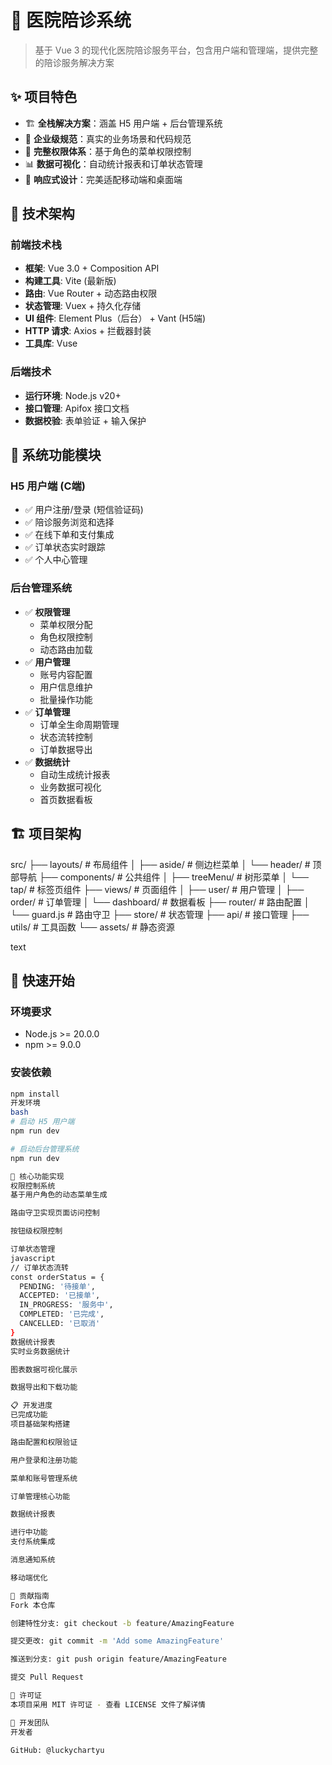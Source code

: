 # 🏥 医院陪诊系统

> 基于 Vue 3 的现代化医院陪诊服务平台，包含用户端和管理端，提供完整的陪诊服务解决方案

## ✨ 项目特色

- 🏗️ **全栈解决方案**：涵盖 H5 用户端 + 后台管理系统
- 🎯 **企业级规范**：真实的业务场景和代码规范
- 🔐 **完整权限体系**：基于角色的菜单权限控制
- 📊 **数据可视化**：自动统计报表和订单状态管理
- 📱 **响应式设计**：完美适配移动端和桌面端

## 🚀 技术架构

### 前端技术栈
- **框架**: Vue 3.0 + Composition API
- **构建工具**: Vite (最新版)
- **路由**: Vue Router + 动态路由权限
- **状态管理**: Vuex + 持久化存储
- **UI 组件**: Element Plus（后台） + Vant (H5端)
- **HTTP 请求**: Axios + 拦截器封装
- **工具库**: Vuse

### 后端技术
- **运行环境**: Node.js v20+
- **接口管理**: Apifox 接口文档
- **数据校验**: 表单验证 + 输入保护

## 📱 系统功能模块

### H5 用户端 (C端)
- ✅ 用户注册/登录 (短信验证码)
- ✅ 陪诊服务浏览和选择
- ✅ 在线下单和支付集成
- ✅ 订单状态实时跟踪
- ✅ 个人中心管理

### 后台管理系统
- ✅ **权限管理**
  - 菜单权限分配
  - 角色权限控制
  - 动态路由加载
- ✅ **用户管理**
  - 账号内容配置
  - 用户信息维护
  - 批量操作功能
- ✅ **订单管理**
  - 订单全生命周期管理
  - 状态流转控制
  - 订单数据导出
- ✅ **数据统计**
  - 自动生成统计报表
  - 业务数据可视化
  - 首页数据看板

## 🏗️ 项目架构
src/
├── layouts/ # 布局组件
│ ├── aside/ # 侧边栏菜单
│ └── header/ # 顶部导航
├── components/ # 公共组件
│ ├── treeMenu/ # 树形菜单
│ └── tap/ # 标签页组件
├── views/ # 页面组件
│ ├── user/ # 用户管理
│ ├── order/ # 订单管理
│ └── dashboard/ # 数据看板
├── router/ # 路由配置
│ └── guard.js # 路由守卫
├── store/ # 状态管理
├── api/ # 接口管理
├── utils/ # 工具函数
└── assets/ # 静态资源

text

## 🚀 快速开始

### 环境要求
- Node.js >= 20.0.0
- npm >= 9.0.0

### 安装依赖
```bash
npm install
开发环境
bash
# 启动 H5 用户端
npm run dev

# 启动后台管理系统
npm run dev

🔧 核心功能实现
权限控制系统
基于用户角色的动态菜单生成

路由守卫实现页面访问控制

按钮级权限控制

订单状态管理
javascript
// 订单状态流转
const orderStatus = {
  PENDING: '待接单',
  ACCEPTED: '已接单', 
  IN_PROGRESS: '服务中',
  COMPLETED: '已完成',
  CANCELLED: '已取消'
}
数据统计报表
实时业务数据统计

图表数据可视化展示

数据导出和下载功能

📋 开发进度
已完成功能
项目基础架构搭建

路由配置和权限验证

用户登录和注册功能

菜单和账号管理系统

订单管理核心功能

数据统计报表

进行中功能
支付系统集成

消息通知系统

移动端优化

🤝 贡献指南
Fork 本仓库

创建特性分支: git checkout -b feature/AmazingFeature

提交更改: git commit -m 'Add some AmazingFeature'

推送到分支: git push origin feature/AmazingFeature

提交 Pull Request

📄 许可证
本项目采用 MIT 许可证 - 查看 LICENSE 文件了解详情

👥 开发团队
开发者

GitHub: @luckychartyu

